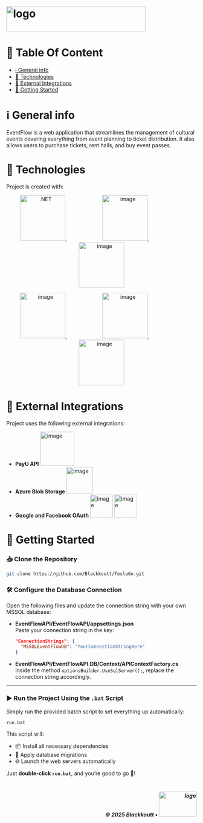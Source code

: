 # <img width="369" height="66" alt="logo" src="https://github.com/user-attachments/assets/af60ea02-3591-4189-a66a-c09c283b7c8d" />
# 📑 Table Of Content

- [ℹ️ General info](#general-info)
- [🧰 Technologies](#technologies)
- [🧩 External Integrations](#integrations)
- [🚀 Getting Started](#getting-started)

<h1 id="general-info">ℹ️ General info</h1>

EventFlow is a web application that streamlines the management of cultural events covering everything from event planning to ticket distribution. It also allows users to purchase tickets, rent halls, and buy event passes.

<h1 id="technologies">🧰 Technologies</h1>

Project is created with:

<p align="center">
  <a href="https://learn.microsoft.com/en-us/dotnet/" target="_blank">
    <img width="120" src="https://github.com/user-attachments/assets/e788c988-8069-4c32-9a78-a778dd7c941c" alt=".NET" />
  </a>
    ㅤㅤㅤㅤㅤㅤㅤ
  <a href="https://learn.microsoft.com/en-us/sql" target="_blank">
    <img width="120" alt="image" src="https://github.com/user-attachments/assets/0e6806d4-aac2-4cba-b8d6-b80c40c2c2cb" />
  </a>
    ㅤㅤㅤㅤㅤㅤㅤ
  <a href="https://react.dev/learn" target="_blank">
    <img width="120" alt="image" src="https://github.com/user-attachments/assets/0f3389c3-a67b-44d4-a5f3-ab8d89aaad34" />
  </a>
</p>

<p align="center">
  <a href="https://vite.dev/guide/" target="_blank">
    <img width="120" alt="image" src="https://github.com/user-attachments/assets/50f7d3df-2ca9-4786-b722-6e841a479986" />
  </a>
    ㅤㅤㅤㅤㅤㅤㅤ
  <a href="https://tailwindcss.com/docs" target="_blank">
    <img width="120" alt="image" src="https://github.com/user-attachments/assets/f5fb9ba8-95d2-49de-bade-2b48eedf6515" />
  </a>
    ㅤㅤㅤㅤㅤㅤㅤ
  <a href="https://www.typescriptlang.org/docs/" target="_blank">
    <img width="120" alt="image" src="https://github.com/user-attachments/assets/346706f7-7f9b-4dd6-8d3d-535fb7d38c26" />
  </a>
</p>

<h1 id="integrations">🧩 External Integrations</h1>

Project uses the following external integrations:
- **PayU API** <img width="90" alt="image" src="https://github.com/user-attachments/assets/758a2cc3-b205-408c-89b4-2adb7086beb6" /> 
- **Azure Blob Storage** <img width="70" alt="image" src="https://github.com/user-attachments/assets/1ad239b4-1097-4f97-9ffd-86caaa0f29b8" />
- **Google and Facebook OAuth** <img width="60" alt="image" src="https://github.com/user-attachments/assets/079a360e-ac70-420c-a02b-42ffaac6d268" /> <img width="60" alt="image" src="https://github.com/user-attachments/assets/716d2acf-f7a8-44e9-9eb0-b6be42775ad2" />

<h1 id="getting-started">🚀 Getting Started</h1>

### 📥 Clone the Repository
```bash
git clone https://github.com/Blackkoutt/TeslaGo.git
```

### 🛠️ Configure the Database Connection
Open the following files and update the connection string with your own MSSQL database:

- **EventFlowAPI/EventFlowAPI/appsettings.json**  
  Paste your connection string in the key:

  ```json
  "ConnectionStrings": {
    "MSSQLEventFlowDB": "YourConnectionStringHere"
  }
  ```

- **EventFlowAPI/EventFlowAPI.DB/Context/APIContextFactory.cs**  
  Inside the method `optionsBuilder.UseSqlServer();`, replace the connection string accordingly.

---

### ▶️ Run the Project Using the `.bat` Script
Simply run the provided batch script to set everything up automatically:

```bash
run.bat
```

This script will:
- 📦 Install all necessary dependencies  
- 🧱 Apply database migrations  
- 🌐 Launch the web servers automatically  

Just **double-click `run.bat`**, and you’re good to go 🚀!

# 
<p align="right">
  <h5 align="right">© 2025 Blackkoutt •</b> <img width="100" height="66" alt="logo" src="https://github.com/user-attachments/assets/af60ea02-3591-4189-a66a-c09c283b7c8d" />
</p>


